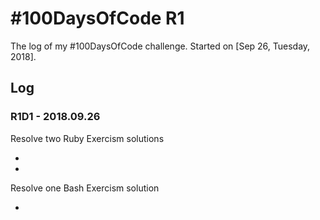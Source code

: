 # #100DaysOfCode R1

The log of my #100DaysOfCode challenge.
Started on [Sep 26, Tuesday, 2018].

## Log

### R1D1 - 2018.09.26

Resolve two Ruby Exercism solutions
  - [](https://github.com/aferreira44/exercism-solutions/commit/9ffb7ed942933a7c765e51408a9c75d2f4bf40f2)
  - [](https://github.com/aferreira44/exercism-solutions/commit/f53ff4fd2a0b82914d3d2941e6c28dd37e125e76)

Resolve one Bash Exercism solution
  - [](https://github.com/aferreira44/exercism-solutions/commit/9a186718120720293a73428190fb414150eeb10a)
